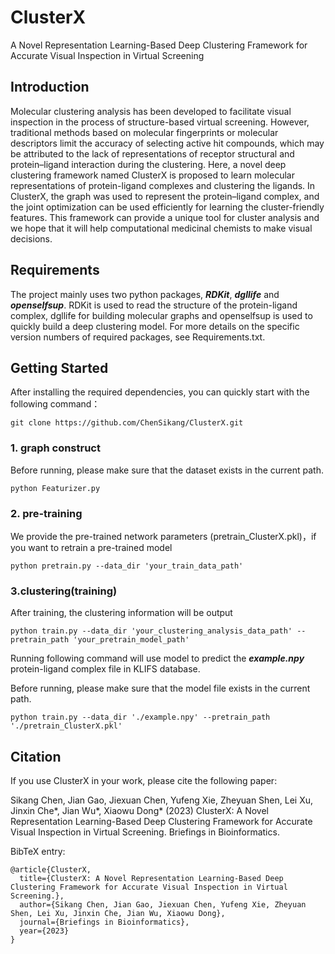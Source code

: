 # ClusterX
A Novel Representation Learning-Based Deep Clustering Framework for Accurate Visual Inspection in Virtual Screening

## Introduction
Molecular clustering analysis has been developed to facilitate visual inspection in the process of structure-based virtual screening. However, traditional methods based on molecular fingerprints or molecular descriptors limit the accuracy of selecting active hit compounds, which may be attributed to the lack of representations of receptor structural and protein–ligand interaction during the clustering. Here, a novel deep clustering framework named ClusterX is proposed to learn molecular representations of protein-ligand complexes and clustering the ligands. In ClusterX, the graph was used to represent the protein–ligand complex, and the joint optimization can be used efficiently for learning the cluster-friendly features. This framework can provide a unique tool for cluster analysis and we hope that it will help computational medicinal chemists to make visual decisions.

## Requirements
The project mainly uses two python packages, ***RDKit***, ***dgllife*** and ***openselfsup***. RDKit is used to read the structure of the protein-ligand complex, dgllife for building molecular graphs and openselfsup is used to quickly build a deep clustering model. For more details on the specific version numbers of required packages, see Requirements.txt. 

## Getting Started
After installing the required dependencies, you can quickly start with the following command：
```
git clone https://github.com/ChenSikang/ClusterX.git
```

### 1. graph construct
Before running, please make sure that the dataset exists in the current path.
```
python Featurizer.py
```

### 2. pre-training
We provide the pre-trained network parameters (pretrain_ClusterX.pkl)，if you want to retrain a pre-trained model
```
python pretrain.py --data_dir 'your_train_data_path'
```

### 3.clustering(training)
After training, the clustering information will be output
```
python train.py --data_dir 'your_clustering_analysis_data_path' --pretrain_path 'your_pretrain_model_path'
```
Running following command will use model to predict the ***example.npy*** protein-ligand complex file in KLIFS database.

Before running, please make sure that the model file exists in the current path.
```
python train.py --data_dir './example.npy' --pretrain_path './pretrain_ClusterX.pkl'
```

## Citation
If you use ClusterX in your work, please cite the following paper:

Sikang Chen, Jian Gao, Jiexuan Chen, Yufeng Xie, Zheyuan Shen, Lei Xu, Jinxin Che*, Jian Wu*, Xiaowu Dong* (2023) ClusterX: A Novel Representation Learning-Based Deep Clustering Framework for Accurate Visual Inspection in Virtual Screening. Briefings in Bioinformatics.

BibTeX entry:
```
@article{ClusterX,
  title={ClusterX: A Novel Representation Learning-Based Deep Clustering Framework for Accurate Visual Inspection in Virtual Screening.},
  author={Sikang Chen, Jian Gao, Jiexuan Chen, Yufeng Xie, Zheyuan Shen, Lei Xu, Jinxin Che, Jian Wu, Xiaowu Dong},
  journal={Briefings in Bioinformatics},
  year={2023}
}
```
